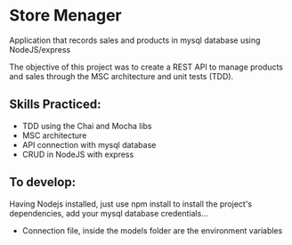 # Store Menager
Application that records sales and products in mysql database using NodeJS/express

The objective of this project was to create a REST API to manage products and sales through the MSC architecture and unit tests (TDD).

## Skills Practiced:
- TDD using the Chai and Mocha libs
- MSC architecture
- API connection with mysql database
- CRUD in NodeJS with express


## To develop:
Having Nodejs installed, just use npm install to install the project's dependencies, add your mysql database credentials...
- Connection file, inside the models folder are the environment variables
